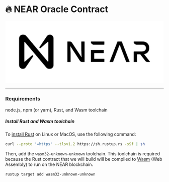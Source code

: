 
# :fire: NEAR Oracle Contract 
<p align="center">
  <a href="https://near.org/">
    <img alt="Near" src="https://github.com/BalloonBox-Inc/NEARoracle-Contract/blob/main/images/near_white.png" width="1000" />
  </a>
</p>

---

### Requirements  

node.js, npm (or yarn), Rust, and Wasm toolchain

##### Install Rust and Wasm toolchain

To [install Rust](https://doc.rust-lang.org/book/ch01-01-installation.html) on Linux or MacOS, use the following command:

```bash
curl --proto '=https' --tlsv1.2 https://sh.rustup.rs -sSf | sh
```

Then, add the `wasm32-unknown-unknown` toolchain. This toolchain is required because the Rust contract that we will build will be compiled to [Wasm](https://webassembly.org/) (Web Assembly) to run on the NEAR blockchain.

```bash
rustup target add wasm32-unknown-unknown
```

